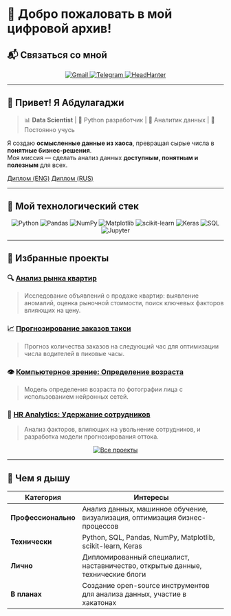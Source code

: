 # 🌟 Добро пожаловать в мой цифровой архив!

## 📬 Связаться со мной

<div align="center">
  <a href="mailto:abdulagadzhi.sh@gmail.com">
    <img src="https://img.shields.io/badge/Gmail-D14836?logo=gmail&logoColor=white&style=for-the-badge" alt="Gmail"/>
  </a>
  <a href="https://t.me/Abdulagadzhi">
    <img src="https://img.shields.io/badge/Telegram-26A5E4?logo=telegram&logoColor=white&style=for-the-badge" alt="Telegram"/>
  </a>
  <a href="https://hh.ru/resume/10d110d7ff0eb5126e0039ed1f616e54775654">
    <img src="https://img.shields.io/badge/HeadHunter-red?style=for-the-badge" alt="HeadHanter"/>
  </a>
</div>

---

## 👋 Привет! Я Абдулагаджи

> 📊 **Data Scientist** | 🐍 Python разработчик | 🎯 Аналитик данных | 🌱 Постоянно учусь

Я создаю **осмысленные данные из хаоса**, превращая сырые числа в **понятные бизнес-решения**.  
Моя миссия — сделать анализ данных **доступным, понятным и полезным** для всех.

[Диплом (ENG)](https://github.com/ASh-Archives/ASh-Archives/blob/main/Diplom_ENG_Shagrudinov.pdf)
[Диплом (RUS)](https://github.com/ASh-Archives/ASh-Archives/blob/main/Diplom_RUS_Shagrudinov.pdf)


---

## 🧠 Мой технологический стек

<div align="center">
  <img src="https://img.shields.io/badge/Python-3776AB?logo=python&logoColor=white&style=for-the-badge" alt="Python"/>
  <img src="https://img.shields.io/badge/Pandas-150458?logo=pandas&logoColor=white&style=for-the-badge" alt="Pandas"/>
  <img src="https://img.shields.io/badge/NumPy-013243?logo=numpy&logoColor=white&style=for-the-badge" alt="NumPy"/>
  <img src="https://img.shields.io/badge/Matplotlib-FFB000?logo=matplotlib&logoColor=black&style=for-the-badge" alt="Matplotlib"/>
  <img src="https://img.shields.io/badge/scikit--learn-F7931E?logo=scikit-learn&logoColor=white&style=for-the-badge" alt="scikit-learn"/>
  <img src="https://img.shields.io/badge/Keras-D00000?logo=keras&logoColor=white&style=for-the-badge" alt="Keras"/>
  <img src="https://img.shields.io/badge/SQL-4479A1?logo=mysql&logoColor=white&style=for-the-badge" alt="SQL"/>
  <img src="https://img.shields.io/badge/Jupyter-F37626?logo=jupyter&logoColor=white&style=for-the-badge" alt="Jupyter"/>
</div>

---

## 🚀 Избранные проекты

### 🔍 [Анализ рынка квартир](https://github.com/ASh-Archives/data_science/blob/main/html_view/03_research_apartments.html)
> Исследование объявлений о продаже квартир: выявление аномалий, оценка рыночной стоимости, поиск ключевых факторов влияющих на цену.

### 📈 [Прогнозирование заказов такси](https://github.com/ASh-Archives/data_science/blob/main/html_view/33_taxi_order_forecasting.html)
> Прогноз количества заказов на следующий час для оптимизации числа водителей в пиковые часы.

### 👁️ [Компьютерное зрение: Определение возраста](https://github.com/ASh-Archives/data_science/blob/main/html_view/42_cv_project.html)
> Модель определения возраста по фотографии лица с использованием нейронных сетей.

### 💼 [HR Analytics: Удержание сотрудников](https://github.com/ASh-Archives/data_science/blob/main/html_view/23_hr_analytics.html)
> Анализ факторов, влияющих на увольнение сотрудников, и разработка модели прогнозирования оттока.

<div align="center">
  <a href="https://github.com/ASh-Archives/data_science">
    <img src="https://img.shields.io/badge/Посмотреть_все_проекты-3776AB?style=for-the-badge&logo=github&logoColor=white" alt="Все проекты"/>
  </a>
</div>

---

## 🌱 Чем я дышу

| Категория | Интересы |
|-----------|----------|
| **Профессионально** | Анализ данных, машинное обучение, визуализация, оптимизация бизнес-процессов |
| **Технически** | Python, SQL, Pandas, NumPy, Matplotlib, scikit-learn, Keras |
| **Лично** | Дипломированный специалист, наставничество, открытые данные, технические блоги |
| **В планах** | Создание open-source инструментов для анализа данных, участие в хакатонах |
